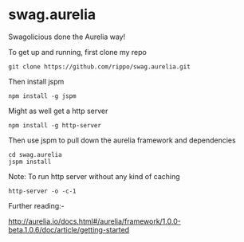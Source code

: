 # swag.aurelia
Swagolicious done the Aurelia way!

To get up and running, first clone my repo

```shell
git clone https://github.com/rippo/swag.aurelia.git
```
 
Then install jspm

```shell
npm install -g jspm
```

Might as well get a http server

```shell
npm install -g http-server
```

Then use jspm to pull down the aurelia framework and dependencies

```shell
cd swag.aurelia
jspm install
```

Note: To run http server without any kind of caching

```shell
http-server -o -c-1
```

Further reading:-

http://aurelia.io/docs.html#/aurelia/framework/1.0.0-beta.1.0.6/doc/article/getting-started
